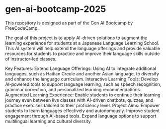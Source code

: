 # gen-ai-bootcamp-2025
This repository is designed as part of the Gen AI Bootcamp by FreeCodeCamp.

The goal of this project is to apply AI-driven solutions to augment the learning experience for students at a Japanese Language Learning School. This AI system will help extend the language offerings and provide valuable resources for students to practice and improve their language skills outside of instructor-led classes.

Key Features:
Extend Language Offerings: Using AI to integrate additional languages, such as Haitian Creole and another Asian language, to diversify and enhance the language curriculum.
Interactive Learning Tools: Develop AI-powered tools to support language learning, such as speech recognition, grammar correction, and personalized learning recommendations.
Augmented Learning Experience: Enable students to continue their learning journey even between live classes with AI-driven chatbots, quizzes, and practice exercises tailored to their proficiency level.
Project Aims:
Empower students to learn languages effectively and autonomously.
Improve student engagement through AI-based tools.
Expand language options to support multilingual learning and cultural diversity.
